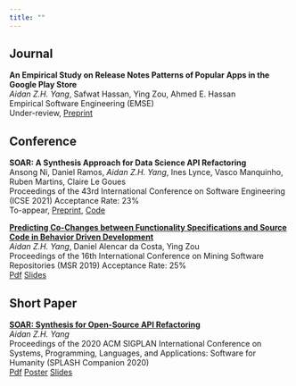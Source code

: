 ```yaml
---
title: ""
---
```


## Journal ##
**An Empirical Study on Release Notes Patterns of Popular Apps in the Google Play Store**  
*Aidan Z.H. Yang*, Safwat Hassan, Ying Zou, Ahmed E. Hassan  
Empirical Software Engineering (EMSE)<br/> Under-review, [Preprint](https://aidanby.github.io/files/EMSE20-Pre.pdf)


## Conference ##
**SOAR: A Synthesis Approach for Data Science API Refactoring**  
Ansong Ni, Daniel Ramos, *Aidan Z.H. Yang*, Ines Lynce, Vasco Manquinho, Ruben Martins, Claire Le Goues  
Proceedings of the 43rd International Conference on Software Engineering (ICSE 2021)
Acceptance Rate: 23% <br/>To-appear, [Preprint](https://aidanby.github.io/files/SOAR_ICSE_Pre.pdf), [Code](https://github.com/aidanby/SOAR)

[**Predicting Co-Changes between Functionality Specifications and Source Code in Behavior Driven Development**](https://dl.acm.org/citation.cfm?id=3341968)  
*Aidan Z.H. Yang*, Daniel Alencar da Costa, Ying Zou  
Proceedings of the 16th International Conference on Mining Software Repositories (MSR 2019) 
Acceptance Rate: 25% <br/>
[Pdf](http://aidanby.github.io/files/msr2019.pdf)
[Slides](https://aidanby.github.io/files/MSR_pres.pdf)

## Short Paper ##
[**SOAR: Synthesis for Open-Source API Refactoring**](https://dl.acm.org/doi/abs/10.1145/3426430.3428129)  
*Aidan Z.H. Yang*   
Proceedings of the 2020 ACM SIGPLAN International Conference on Systems, Programming, Languages, and Applications: Software for Humanity (SPLASH Companion 2020) <br/>
[Pdf](http://aidanby.github.io/files/splash2020.pdf)
[Poster](http://aidanby.github.io/files/splash_poster.pdf)
[Slides](https://aidanby.github.io/files/splash_pres.pdf)

